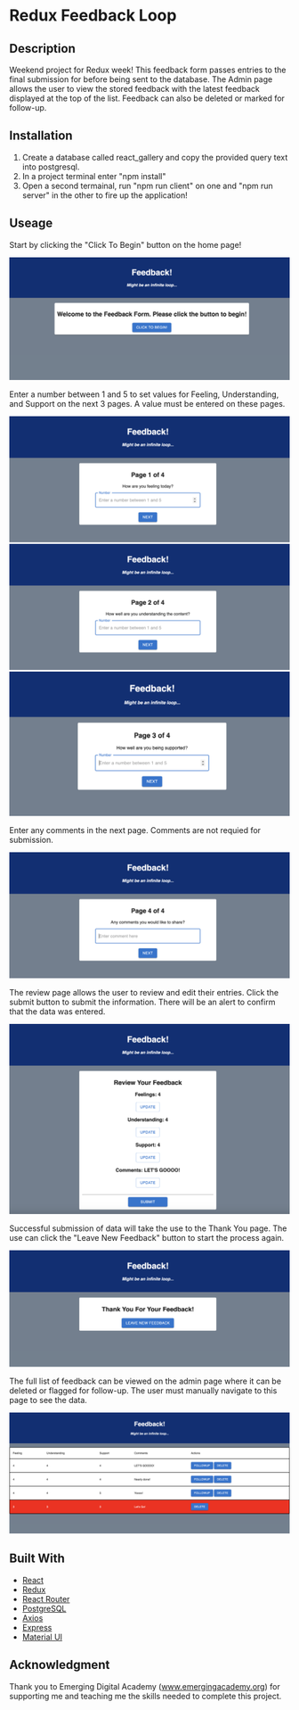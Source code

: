 # Redux Feedback Loop

## Description
Weekend project for Redux week! This feedback form passes entries to the final submission for before being sent to the database. The Admin page allows the user to view the stored feedback with the latest feedback displayed at the top of the list. Feedback can also be deleted or marked for follow-up.

## Installation
1. Create a database called react_gallery and copy the provided query text into postgresql.
2. In a project terminal enter "npm install"
3. Open a second termainal, run "npm run client" on one and "npm run server" in the other to fire up the application!

## Useage

Start by clicking the "Click To Begin" button on the home page!

![Home Page](/screenshots/homescreen.png)

Enter a number between 1 and 5 to set values for Feeling, Understanding, and Support on the next 3 pages. A value must be entered on these pages.

![Feeling Page](/screenshots/feeling.png)
![Understanding Page](/screenshots/understanding.png)
![Support Page](/screenshots/support.png)

Enter any comments in the next page. Comments are not requied for submission.

![Comments Page](/screenshots/comments.png)

The review page allows the user to review and edit their entries. Click the submit button to submit the information. There will be an alert to confirm that the data was entered. 

![Review Page](/screenshots/review.png)

Successful submission of data will take the use to the Thank You page. The use can click the "Leave New Feedback" button to start the process again.

![Thank You Page](/screenshots/thankyou.png)

The full list of feedback can be viewed on the admin page where it can be deleted or flagged for follow-up. The user must manually navigate to this page to see the data.

![Admin Page](/screenshots/admin.png)

## Built With
- [React](https://react.dev)
- [Redux](https://react-redux.js.org/)
- [React Router](https://reactrouter.com/en/main)
- [PostgreSQL](https://www.postgresql.org/)
- [Axios](https://axios-http.com/docs/intro)
- [Express](https://expressjs.com/)
- [Material UI](https://mui.com/material-ui/getting-started/overview/)

## Acknowledgment
Thank you to Emerging Digital Academy (www.emergingacademy.org) for supporting me and teaching me the skills needed to complete this project.
